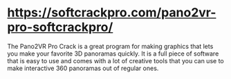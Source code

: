 # https://softcrackpro.com/pano2vr-pro-softcrackpro/
The Pano2VR Pro Crack is a great program for making graphics that lets you make your favorite 3D panoramas quickly. It is a full piece of software that is easy to use and comes with a lot of creative tools that you can use to make interactive 360 panoramas out of regular ones. 
